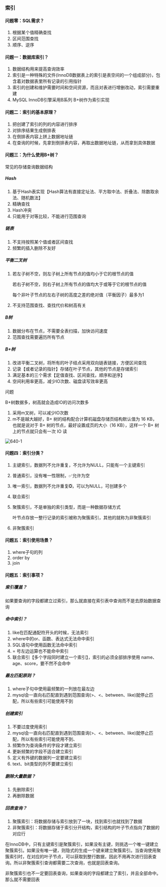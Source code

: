 ### 索引

#### 问题零：SQL需求？

1. 根据某个值精确查找
2. 区间范围查找
3. 顺序、逆序

#### 问题一：数据库索引？

1. 数据结构用来提高查询效率
2. 索引是一种特殊的文件(InnoDB数据表上的索引是表空间的一个组成部分)，包含着对数据表里所有记录的引用指针
3. 索引的创建和维护需要时间和空间资源，而且对表进行增删改动，索引需要重建
4. MySQL InnoDB引擎采用B系列 B+树作为索引实现

#### 问题二：索引的基本原理？

1. 把创建了索引的列的内容进行排序
2. 对排序结果生成倒排表
3. 在倒排表内容上拼上数据地址链
4. 在查询的时候，先拿到倒排表内容，再取出数据地址链，从而拿到具体数据

#### 问题三：为什么使用B+树？

常见的存储查询数据结构

##### Hash

1. 基于Hash表实现【Hash算法有直接定址法、平方取中法、折叠法、除数取余法、随机数法】
2. 精确查找
3. Hash冲突
4. 只能用于对等比较，不能进行范围查询

##### 链表

1. 不支持按照某个值或者区间查找
2. 频繁的插入删除不友好

##### 平衡二叉树

1. 若左子树不空，则左子树上所有节点的值均小于它的根节点的值

   若右子树不空，则右子树上所有节点的值均大于或等于它的根节点的值

   每个非叶子节点的左右子树的高度之差的绝对值（平衡因子）最多为1

2. 不支持范围查找、查找代价和树高有关

##### B树

1. 数据分布在节点，不需要全表扫描，加快访问速度
2. 范围查找需要遍历所有节点

##### B+树

1. 改进平衡二叉树，将所有的叶子结点采用双向链表链接，方便区间查找
2. 记录【或者记录的指针】存储在叶子节点，其他的节点是存储索引
3. 满足基本的三个需求【定值查找、区间查找，顺序和逆序】
4. 空间利用率更高，减少IO次数、磁盘读写效率更高

问题

B+树数据多，树高就会造成IO的访问次数多

1. 采用m叉树，可以减少IO次数
2. m不是越大越好，B+ 树的结构配合计算机磁盘存储页结构默认值为 16 KB，也就是说对于 B+ 树的节点，最好设置成页的大小（16 KB），这样一个 B+ 树上的节点就只会有一次 IO 读

![640-1](file:///Users/admin/Documents/otherSpace/Onism/15-%E9%9D%A2%E8%AF%95/04-MySQL/images/640-1.png?lastModify=1647929903)

#### 问题四：索引分类？

1. 主键索引，数据列不允许重复，不允许为NULL，只能有一个主键索引

2. 普通索引，没有唯一性限制，✅允许为空

3. 唯一索引，数据列不允许重复❎，可以为NULL，可创建多个

4. 联合索引

5. 聚簇索引，不是单独的索引类型，而是一种数据存储方式

   叶节点存放一整行记录的索引被称为聚簇索引，其他的就称为非聚簇索引

6. 非聚簇索引

#### 问题五：索引使用场景？

1. where子句的列
2. order by
3. join

#### 问题五：索引事项？

##### 索引覆盖？

如果要查询的字段都建立过索引，那么就直接在索引表中查询而不是去原始数据查询

##### 命中索引？

1. like在匹配通配符开头的时候，无法索引
2. where中的or、函数、表达式无法命中索引
3. SQL语句中使用函数无法命中索引
4. = 号左边运算也不能命中索引
5. 联合索引【多个字段同时建立一个索引】，索引的必须全部排序使用 name、age、score，要不然不会命中

##### 最左匹配原则？

1. where子句中使用最频繁的一列放在最左边
2. mysql会一直向右匹配直到遇到范围查询(>、<、between、like)就停止匹配，所以有些索引可能使用不到

##### 创建索引

1. 不要过度使用索引
2. mysql会一直向右匹配直到遇到范围查询(>、<、between、like)就停止匹配，所以有些索引可能使用不到、
3. 频繁作为查询条件的字段才建立索引
4. 更新频繁的字段不适合建立索引
5. 定义有外键的数据列一定要建立索引
6. text、bit类型的列不要建立索引

##### 删除大量数据？

1. 先删除索引
2. 再删除数据

##### 回表查询？

1. 聚簇索引：将数据存储与索引放到了一块，找到索引也就找到了数据
2. 非聚簇索引：将数据存储于索引分开结构，索引结构的叶子节点指向了数据的对应行

在InnoDB中，只有主键索引是聚簇索引，如果没有主键，则挑选一个唯一键建立聚簇索引。如果没有唯一键，则隐式的生成一个键来建立聚簇索引。当查询使用聚簇索引时，在对应的叶子节点，可以获取到整行数据，因此不用再次进行回表查询。所以非聚簇索引查询都需要二次查询，也就是回表查询。

非聚簇索引也不一定要回表查询，如果查询的字段都建立了索引，并且全部命中。那么就不需要回表